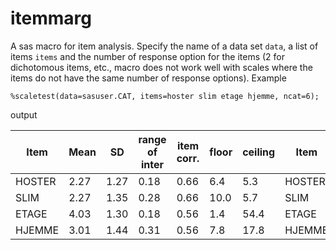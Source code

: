 # itemmarg

A sas macro for item analysis. Specify the name of a data set `data`, a list of items `items` and the number of response option for the 
items (2 for dichotomous items, etc., macro does not work well with scales where the items do not have the same number of response options). Example

```
%scaletest(data=sasuser.CAT, items=hoster slim etage hjemme, ncat=6);
```

output

| Item   | Mean | SD   | range of inter | item corr. | floor | ceiling | Item   | Corr. with total |
|--------|------|------|----------------|------------|-------|---------|--------|------------------|
| HOSTER | 2.27 | 1.27 | 0.18           | 0.66       | 6.4   | 5.3     | HOSTER | 0.73             |
| SLIM   | 2.27 | 1.35 | 0.28           | 0.66       | 10.0  | 5.7     | SLIM   | 0.78             |
| ETAGE  | 4.03 | 1.30 | 0.18           | 0.56       | 1.4   | 54.4    | ETAGE  | 0.65             |
| HJEMME | 3.01 | 1.44 | 0.31           | 0.56       | 7.8   | 17.8    | HJEMME | 0.75             |

